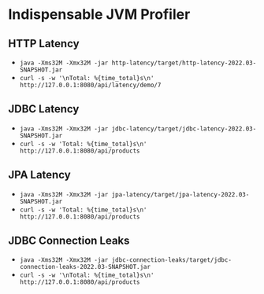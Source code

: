 # Indispensable JVM Profiler

## HTTP Latency

- ``` java -Xms32M -Xmx32M -jar http-latency/target/http-latency-2022.03-SNAPSHOT.jar ```
- ``` curl -s -w '\nTotal: %{time_total}s\n' http://127.0.0.1:8080/api/latency/demo/7 ```


## JDBC Latency

- ``` java -Xms32M -Xmx32M -jar jdbc-latency/target/jdbc-latency-2022.03-SNAPSHOT.jar ```
- ``` curl -s -w 'Total: %{time_total}s\n'  http://127.0.0.1:8080/api/products ```


## JPA Latency

- ``` java -Xms32M -Xmx32M -jar jpa-latency/target/jpa-latency-2022.03-SNAPSHOT.jar ```
- ``` curl -s -w 'Total: %{time_total}s\n'  http://127.0.0.1:8080/api/products ```


## JDBC Connection Leaks

- ``` java -Xms32M -Xmx32M -jar jdbc-connection-leaks/target/jdbc-connection-leaks-2022.03-SNAPSHOT.jar ```
- ``` curl -s -w '\nTotal: %{time_total}s\n'  http://127.0.0.1:8080/api/products ```